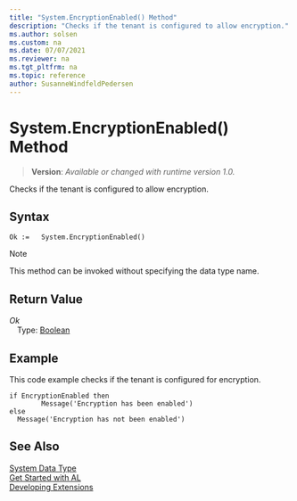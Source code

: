 ```yaml
---
title: "System.EncryptionEnabled() Method"
description: "Checks if the tenant is configured to allow encryption."
ms.author: solsen
ms.custom: na
ms.date: 07/07/2021
ms.reviewer: na
ms.tgt_pltfrm: na
ms.topic: reference
author: SusanneWindfeldPedersen
---
```

[//]: # (START>DO_NOT_EDIT)
[//]: # (IMPORTANT:Do not edit any of the content between here and the END>DO_NOT_EDIT.)
[//]: # (Any modifications should be made in the .xml files in the ModernDev repo.)
# System.EncryptionEnabled() Method
> **Version**: _Available or changed with runtime version 1.0._

Checks if the tenant is configured to allow encryption.


## Syntax
```AL
Ok :=   System.EncryptionEnabled()
```
> [!NOTE]
> This method can be invoked without specifying the data type name.


## Return Value
*Ok*  
&emsp;Type: [Boolean](../boolean/boolean-data-type.md)  



[//]: # (IMPORTANT: END>DO_NOT_EDIT)

## Example  
 This code example checks if the tenant is configured for encryption.  

```al
if EncryptionEnabled then  
        Message('Encryption has been enabled')  
else  
  Message('Encryption has not been enabled')  
```

## See Also

[System Data Type](system-data-type.md)  
[Get Started with AL](../../devenv-get-started.md)  
[Developing Extensions](../../devenv-dev-overview.md)